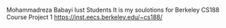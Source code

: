 Mohammadreza Babayi
Iust Students
It is my soulotions for Berkeley CS188 Course Project 1 https://inst.eecs.berkeley.edu/~cs188/